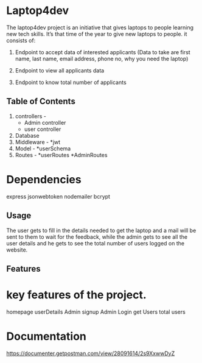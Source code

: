 # Laptop4dev

The laptop4dev project is an initiative that gives laptops to people learning new tech skills.
It’s that time of the year to give new laptops to people. it consists of:

1. Endpoint to accept data of interested applicants (Data to take are first
name, last name, email address, phone no, why you need the laptop)

2. Endpoint to view all applicants data

3. Endpoint to know total number of applicants

## Table of Contents
1) controllers -
   * Admin controller
   * user controller
2)  Database
3)  Middleware -
    *jwt
5)  Model -
   *userSchema
6) Routes -
   *userRoutes
   *AdminRoutes
    
# Dependencies
express
jsonwebtoken
nodemailer
bcrypt



## Usage
The user gets to fill in the details needed to get the laptop and a mail will be sent to them to wait for the feedback, while the admin gets to see all the user details and he gets to see the total number of users logged on the website.
## Features

# key features of the project.
homepage
userDetails
Admin signup
Admin Login
get Users
total users

# Documentation
https://documenter.getpostman.com/view/28091614/2s9XxwwDyZ

